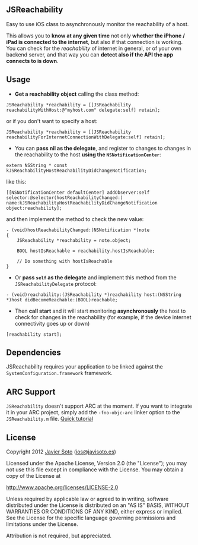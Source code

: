 ## JSReachability
Easy to use iOS class to asynchronously monitor the reachability of a host.

This allows you to **know at any given time** not only **whether the iPhone / iPad is connected to the internet**, but also if that connection is working.
You can check for the *reachability* of internet in general, or of your own backend server, and that way you can **detect also if the API the app connects to is down**.

## Usage
- **Get a reachability object** calling the class method:

```objc
JSReachability *reachability = [[JSReachability reachabilityWithHost:@"myhost.com" delegate:self] retain];
```

or if you don't want to specify a host:

```objc
JSReachability *reachability = [[JSReachability reachabilityForInternetConnectionWithDelegate:self] retain];
```

- You can **pass nil as the delegate**, and register to changes to changes in the reachability to the host **using the ```NSNotificationCenter```**:

```
extern NSString * const kJSReachabilityHostReachabilityDidChangeNotification;
```

like this:

```objc
[[NSNotificationCenter defaultCenter] addObserver:self selector:@selector(hostReachabilityChanged:) name:kJSReachabilityHostReachabilityDidChangeNotification object:reachability];
```

and then implement the method to check the new value:

```objc
- (void)hostReachabilityChanged:(NSNotification *)note
{
	JSReachability *reachability = note.object;

	BOOL hostIsReachable = reachability.hostIsReachable;

	// Do something with hostIsReachable
}
```

- Or **pass ```self``` as the delegate** and implement this method from the ```JSReachabilityDelegate``` protocol:

```objc
- (void)reachability:(JSReachability *)reachability host:(NSString *)host didBecomeReachable:(BOOL)reachable;
```

- Then **call start** and it will start monitoring **asynchronously** the host to check for changes in the reachability (for example, if the device internet connectivity goes up or down)

```objc
[reachability start];
```

## Dependencies
JSReachability requires your application to be linked against the ```SystemConfiguration.framework``` framework.

## ARC Support
```JSReachability``` doesn't support ARC at the moment. If you want to integrate it in your ARC project, simply add the ```-fno-objc-arc``` linker option to the ```JSReachability.m``` file. [Quick tutorial](http://maniacdev.com/2012/01/easily-get-non-arc-enabled-open-source-libraries-working-in-arc-enabled-projects/)

## License
Copyright 2012 [Javier Soto](http://twitter.com/javisoto) (ios@javisoto.es)

Licensed under the Apache License, Version 2.0 (the "License");
you may not use this file except in compliance with the License.
You may obtain a copy of the License at

http://www.apache.org/licenses/LICENSE-2.0

Unless required by applicable law or agreed to in writing, software
distributed under the License is distributed on an "AS IS" BASIS,
WITHOUT WARRANTIES OR CONDITIONS OF ANY KIND, either express or implied.
See the License for the specific language governing permissions and
 limitations under the License. 

Attribution is not required, but appreciated.